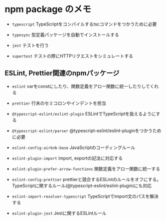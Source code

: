# npm package のメモ

- `typescript` TypeScriptをコンパイルするtscコマンドをつかうために必要

- `typesync` 型定義パッケージを自動でインストールする

- `jest` テストを行う

- `supertest` テストの際にHTTPリクエストをシミュレートする

## ESLint, Prettier関連のnpmパッケージ

- `eslint` varをconstにしたり、関数定義をアロー関数に統一したりしてくれる

- `prettier` 行末のセミコロンやインデントを担当

- `@typescript-eslint/eslint-plugin` ESLintでTypeScriptを扱えるようにする

- `@typescript-eslint/parser` @typescript-eslint/eslint-pluginをつかうために必要

- `eslint-config-airbnb-base` JavaScriptのコーディングルール

- `eslint-plugin-import` import, exportの記法に対応する

- `eslint-plugin-prefer-arrow-functions` 関数定義をアロー関数に統一する

- `eslint-config-prettier` prettierと競合するESLintのルールをオフにする。TypeScriptに関するルール(@typescript-eslint/eslint-plugin)にも対応

- `eslint-import-resolver-typescript` TypeScriptでimport文のパスを解決する

- `eslint-plugin-jest` Jestに関するESLintルール
